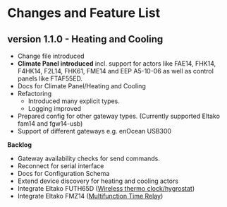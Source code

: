 # Changes and Feature List

## version 1.1.0 - Heating and Cooling
* Change file introduced
* **Climate Panel introduced** incl. support for actors like FAE14, FHK14, F4HK14, F2L14, FHK61, FME14 and EEP A5-10-06 as well as control panels like FTAF55ED.
* Docs for Climate Panel/Heating and Cooling
* Refactoring
  * Introduced many explicit types.
  * Logging improved
* Prepared config for other gateway types. (Currently supported Eltako fam14 and fgw14-usb)
* Support of different gateways e.g. enOcean USB300


**Backlog**
* Gateway availability checks for send commands.
* Reconnect for serial interface
* Docs for Configuration Schema
* Extend device discovery for heating and cooling actors
* Integrate Eltako FUTH65D ([Wireless thermo clock/hygrostat](https://www.eltako.com/fileadmin/downloads/en/_bedienung/FUTH65D_12-24VUC_30065741-1_gb.pdf))
* Integrate Eltako FMZ14 ([Multifunction Time Relay](https://www.eltako.com/fileadmin/downloads/en/_bedienung/FMZ14_30014009-2_gb.pdf))
